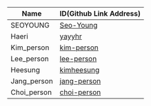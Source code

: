 |Name|ID(Github Link Address)|
|-|-|
|SEOYOUNG|[Seo-Young](https://github.com/Seo-Young/sos-master)|
|Haeri|[yayyhr](https://github.com/yayyhr/sos-master)|
|Kim_person|[kim-person](https://github.com/kim-person/sos-master)|
|Lee_person|[lee-person](https://github.com/lee-person/sos-master)|
|Heesung|[kimheesung](https://github.com/kimheesung/sos-master)|
|Jang_person|[jang-person](https://github.com/jang-person/sos-master)|
|Choi_person|[choi-person](https://github.com/choi-person/sos-master)|

